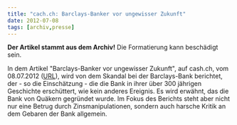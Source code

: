 ```yaml
---
title: "cach.ch: Barclays-Banker vor ungewisser Zukunft"
date: 2012-07-08
tags: [archiv,presse]
---
```

**Der Artikel stammt aus dem Archiv!** Die Formatierung kann beschädigt sein.

In dem Artikel "Barclays-Banker vor ungewisser Zukunft", auf cash.ch, vom 08.07.2012 (<a href="http://www.cash.ch/news/alle/barclaysbanker_vor_ungewisser_zukunft-1190650-448">URL</a>), wird von dem Skandal bei der Barclays-Bank berichtet, der - so die Einschätzung - die die Bank in ihrer über 300 jährigen Geschichte erschüttert, wie kein anderes Ereignis. Es wird erwähnt, das die Bank von Quäkern gegründet wurde. Im Fokus des Berichts steht aber nicht nur eine Betrug durch Zinsmanipulationen, sondern auch harsche Kritik an dem Gebaren der Bank allgemein.  
